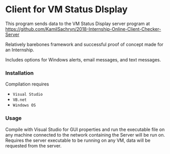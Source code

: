 
# Client for VM Status DIsplay

This program sends data to the VM Status Display server program at https://github.com/KamilSachryn/2018-Internship-Online-Client-Checker-Server

Relatively barebones framework and successful proof of concept made for an Internship.

Includes options for Windows alerts, email messages, and text messages.


### Installation

Compilation requires 

 - `Visual Studio`
 - `VB.net`
 - `Windows OS`

### Usage

Compile with Visual Studio for GUI properties and run the executable file on any machine connected to the network containing the Server will be run on. 
Requires the server executable to be running on any VM, data will be requested from the server. 
